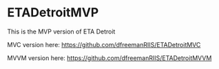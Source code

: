 # ETADetroitMVP

This is the MVP version of ETA Detroit


MVC version here:
https://github.com/dfreemanRIIS/ETADetroitMVC


MVVM version here:
https://github.com/dfreemanRIIS/ETADetroitMVVM
